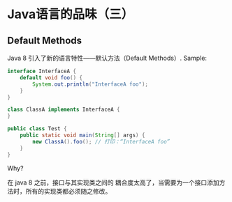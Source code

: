 # Java语言的品味（三）

## Default Methods
Java 8 引入了新的语言特性——默认方法（Default Methods）. Sample:
```java
interface InterfaceA {
    default void foo() {
        System.out.println("InterfaceA foo");
    }
}

class ClassA implements InterfaceA {
}

public class Test {
    public static void main(String[] args) {
        new ClassA().foo(); // 打印：“InterfaceA foo”
    }
}
```
Why?

在 java 8 之前，接口与其实现类之间的 耦合度太高了，当需要为一个接口添加方法时，所有的实现类都必须随之修改。


